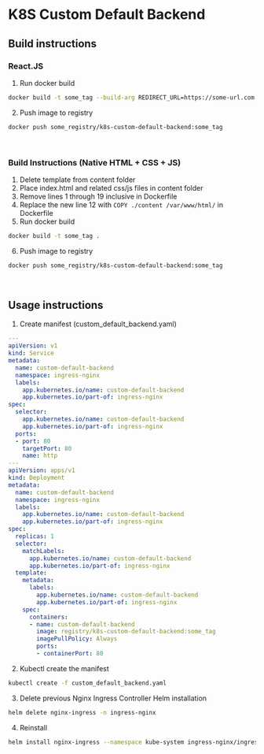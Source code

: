 # K8S Custom Default Backend

## Build instructions 

### React.JS

1. Run docker build

```bash
docker build -t some_tag --build-arg REDIRECT_URL=https://some-url.com .
```

2. Push image to registry

```bash
docker push some_registry/k8s-custom-default-backend:some_tag
```

<br/>

### Build Instructions (Native HTML + CSS + JS)

1. Delete template from content folder
2. Place index.html and related css/js files in content folder
3. Remove lines 1 through 19 inclusive in Dockerfile
4. Replace the new line 12 with `COPY ./content /var/www/html/` in Dockerfile
5. Run docker build

```bash
docker build -t some_tag .
```

6. Push image to registry

```bash
docker push some_registry/k8s-custom-default-backend:some_tag
```


<br/>

## Usage instructions 

1. Create manifest (custom_default_backend.yaml)

```yaml
---
apiVersion: v1
kind: Service
metadata:
  name: custom-default-backend
  namespace: ingress-nginx
  labels:
    app.kubernetes.io/name: custom-default-backend
    app.kubernetes.io/part-of: ingress-nginx
spec:
  selector:
    app.kubernetes.io/name: custom-default-backend
    app.kubernetes.io/part-of: ingress-nginx
  ports:
  - port: 80
    targetPort: 80
    name: http
---
apiVersion: apps/v1
kind: Deployment
metadata:
  name: custom-default-backend
  namespace: ingress-nginx
  labels:
    app.kubernetes.io/name: custom-default-backend
    app.kubernetes.io/part-of: ingress-nginx
spec:
  replicas: 1
  selector:
    matchLabels:
      app.kubernetes.io/name: custom-default-backend
      app.kubernetes.io/part-of: ingress-nginx
  template:
    metadata:
      labels:
        app.kubernetes.io/name: custom-default-backend
        app.kubernetes.io/part-of: ingress-nginx
    spec:
      containers:
      - name: custom-default-backend
        image: registry/k8s-custom-default-backend:some_tag
        imagePullPolicy: Always
        ports:
        - containerPort: 80
```

2. Kubectl create the manifest

```bash
kubectl create -f custom_default_backend.yaml
```

3. Delete previous Nginx Ingress Controller Helm installation

```bash
helm delete nginx-ingress -n ingress-nginx
```

4. Reinstall

```bash
helm install nginx-ingress --namespace kube-system ingress-nginx/ingress-nginx --set defaultBackend.enabled=false,controller.defaultBackendService=ingress-nginx/custom-default-backend
```
